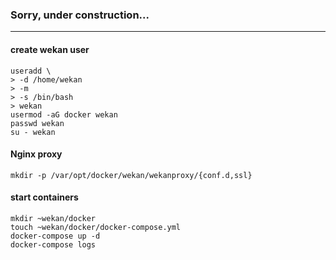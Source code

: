 ### Sorry, under construction...
- - -

#### create wekan user

``` shell-session
useradd \
> -d /home/wekan
> -m
> -s /bin/bash
> wekan
usermod -aG docker wekan
passwd wekan
su - wekan
```

####  Nginx proxy

``` shell-session
mkdir -p /var/opt/docker/wekan/wekanproxy/{conf.d,ssl}
```


#### start containers

``` shell-session
mkdir ~wekan/docker
touch ~wekan/docker/docker-compose.yml
docker-compose up -d
docker-compose logs
```
